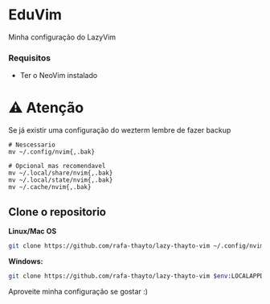 # EduVim
Minha configuração do LazyVim

### Requisitos

- Ter o NeoVim instalado

# ⚠️  Atenção

Se já existir uma configuração do wezterm lembre de fazer backup

```
# Nescessario
mv ~/.config/nvim{,.bak}

# Opcional mas recomendavel
mv ~/.local/share/nvim{,.bak}
mv ~/.local/state/nvim{,.bak}
mv ~/.cache/nvim{,.bak}
```

## Clone o repositorio

**Linux/Mac OS**

```sh
git clone https://github.com/rafa-thayto/lazy-thayto-vim ~/.config/nvim
```

**Windows:**

```sh
git clone https://github.com/rafa-thayto/lazy-thayto-vim $env:LOCALAPPDATA\nvim
```

Aproveite minha configuração se gostar :)
